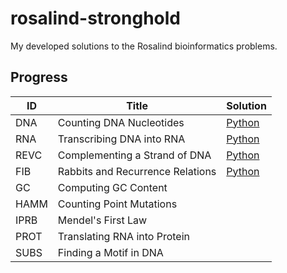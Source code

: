 # rosalind-stronghold
My developed solutions to the Rosalind bioinformatics problems.

## Progress
ID | Title | Solution
-- | -- | -- 
DNA | Counting DNA Nucleotides | [Python](01-DNA.py)
RNA | Transcribing DNA into RNA | [Python](02-RNA.py)
REVC | Complementing a Strand of DNA | [Python](03-REVC.py)
FIB | Rabbits and Recurrence Relations | [Python](04-FIB.py)
GC | Computing GC Content |
HAMM | Counting Point Mutations |
IPRB | Mendel's First Law |
PROT | Translating RNA into Protein |
SUBS | Finding a Motif in DNA |
